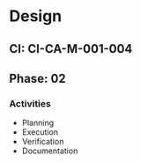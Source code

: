# Design

## CI: CI-CA-M-001-004
## Phase: 02

### Activities
- Planning
- Execution
- Verification
- Documentation
